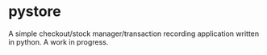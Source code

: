 # pystore
A simple checkout/stock manager/transaction recording application written in python. A work in progress.
